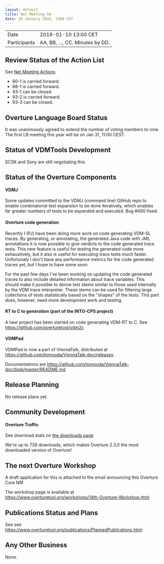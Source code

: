 ```yaml
---
layout: default
title: Net Meeting 94
date: 10 January 2016, 1300 CET
---
```


<script src="https://code.jquery.com/jquery-1.11.1.min.js">
</script>
<script src="/javascripts/edit.js"></script>
<script>setEditButonNm();</script>

|||
|---|---|
| Date | 2016-01-10 13:00 CET |
| Participants | AA, BB, ..., CC.  Minutes by DD. |


## Review Status of the Action List

See [Net Meeting Actions](https://github.com/overturetool/overturetool.github.io/issues?q=is%3Aopen+is%3Aissue+label%3A%22action+net-meeting%22)

* 80-1 is carried forward.
* 88-1 is carried forward.
* 93-1 can be closed.
* 93-2 is carried forward.
* 93-3 can be closed.



## Overture Language Board Status

It was unanimously agreed to extend the number of voting members to nine. The first LB meeting this year will be on Jan 31, 11:00 CEST.


## Status of VDMTools Development


SCSK and Sony are still negotiating this.


##  Status of the Overture Components

#### VDMJ

Some updates committed to the VDMJ (command line) GitHub repo to enable combinatorial test expansion to be done iteratively, which enables far greater numbers of tests to be expanded and executed. Bug #490 fixed.

#### Overture code generation

Recently I (PJ) have been doing more work on code generating VDM-SL traces. By generating, or annotating, the generated Java code with JML annotations it is now possible to give verdicts to the code generated trace tests. This new feature is useful for testing the generated code more exhaustively, but it also is useful for executing trace tests much faster. Unfortunaly I don't have any performance metrics for the code generated traces yet, but I hope to have some soon.

For the past few days I've been working on updating the code generated traces to also include detailed information about trace variables. This should make it possible to derive test stems similar to those used internally by the VDM trace interpreter. These stems can be used for filtering large collections of tests statistically based on the "shapes" of the tests. This part does, however, need more development work and testing.

#### RT to C to generation (part of the INTO-CPS project)

A new project has been started on code generating VDM-RT to C. See https://github.com/overturetool/vdm2c  

#### VDMPad

VDMPad is now a part of ViennaTalk, distributed at https://github.com/tomooda/ViennaTalk-doc/releases.

Documentations are https://github.com/tomooda/ViennaTalk-doc/blob/master/README.md

##  Release Planning

No release plans yet.

##  Community Development

#### Overture Traffic

See download stats on [the downloads page](https://www.overturetool.org/download/)

We're up to 739 downloads, which makes Overture 2.3.0 the most downloaded version of Overture!


##  The next Overture Workshop

A draft application for this is attached to the email announcing this Overture Core NM

The workshop page is available at https://www.overturetool.org/workshops/14th-Overture-Workshop.html 

##  Publications Status and Plans

See see https://www.overturetool.org/publications/PlannedPublications.html 


##  Any Other Business

None.

<div id="edit_page_div"></div>
